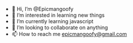 - 👋 Hi, I’m @Epicmangoofy
- 👀 I’m interested in learning new things
- 🌱 I’m currently learning javascript
- 💞️ I’m looking to collaborate on anything
- 📫 How to reach me epicmangoofy@gmail.com

<!---
Epicmangoofy/Epicmangoofy is a ✨ special ✨ repository because its `README.md` (this file) appears on your GitHub profile.
You can click the Preview link to take a look at your changes.
--->
